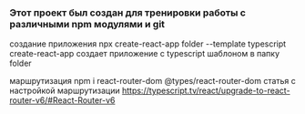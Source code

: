### Этот проект был создан для тренировки работы с различными npm модулями и git

создание приложения
npx create-react-app folder --template typescript 
create-react-app создает приложение с typescript шаблоном в папку folder

маршрутизация
npm i react-router-dom @types/react-router-dom
статья с настройкой маршрутизации
https://typescript.tv/react/upgrade-to-react-router-v6/#React-Router-v6

